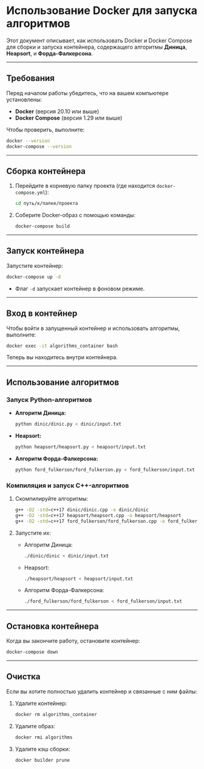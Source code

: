 # Использование Docker для запуска алгоритмов

Этот документ описывает, как использовать Docker и Docker Compose для сборки и запуска контейнера, содержащего алгоритмы **Диница**, **Heapsort**, и **Форда-Фалкерсона**.

---

## Требования

Перед началом работы убедитесь, что на вашем компьютере установлены:
- **Docker** (версия 20.10 или выше)
- **Docker Compose** (версия 1.29 или выше)

Чтобы проверить, выполните:
```bash
docker --version
docker-compose --version
```

---

## Сборка контейнера

1. Перейдите в корневую папку проекта (где находится `docker-compose.yml`):
   ```bash
   cd путь/к/папке/проекта
   ```

2. Соберите Docker-образ с помощью команды:
   ```bash
   docker-compose build
   ```

---

## Запуск контейнера

Запустите контейнер:
```bash
docker-compose up -d
```

- Флаг `-d` запускает контейнер в фоновом режиме.

---

## Вход в контейнер

Чтобы войти в запущенный контейнер и использовать алгоритмы, выполните:
```bash
docker exec -it algorithms_container bash
```

Теперь вы находитесь внутри контейнера.

---

## Использование алгоритмов

### Запуск Python-алгоритмов
- **Алгоритм Диница:**
  ```bash
  python dinic/dinic.py < dinic/input.txt
  ```
- **Heapsort:**
  ```bash
  python heapsort/heapsort.py < heapsort/input.txt
  ```
- **Алгоритм Форда-Фалкерсона:**
  ```bash
  python ford_fulkerson/ford_fulkerson.py < ford_fulkerson/input.txt
  ```

### Компиляция и запуск C++-алгоритмов
1. Скомпилируйте алгоритмы:
   ```bash
   g++ -O2 -std=c++17 dinic/dinic.cpp -o dinic/dinic
   g++ -O2 -std=c++17 heapsort/heapsort.cpp -o heapsort/heapsort
   g++ -O2 -std=c++17 ford_fulkerson/ford_fulkerson.cpp -o ford_fulkerson/ford_fulkerson
   ```

2. Запустите их:
   - Алгоритм Диница:
     ```bash
     ./dinic/dinic < dinic/input.txt
     ```
   - Heapsort:
     ```bash
     ./heapsort/heapsort < heapsort/input.txt
     ```
   - Алгоритм Форда-Фалкерсона:
     ```bash
     ./ford_fulkerson/ford_fulkerson < ford_fulkerson/input.txt
     ```

---

## Остановка контейнера

Когда вы закончите работу, остановите контейнер:
```bash
docker-compose down
```

---

## Очистка

Если вы хотите полностью удалить контейнер и связанные с ним файлы:
1. Удалите контейнер:
   ```bash
   docker rm algorithms_container
   ```

2. Удалите образ:
   ```bash
   docker rmi algorithms
   ```

3. Удалите кэш сборки:
   ```bash
   docker builder prune
   ```
